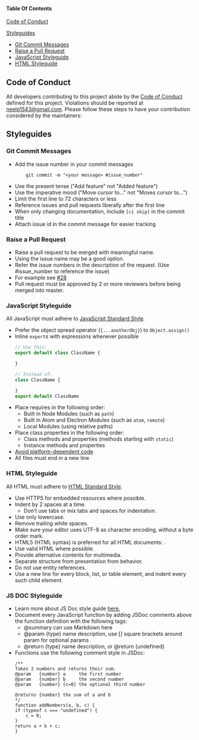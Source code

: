 #### Table Of Contents

[Code of Conduct](#code-of-conduct)

[Styleguides](#styleguides)
  * [Git Commit Messages](#git-commit-messages)
  * [Raise a Pull Request](#raise-a-pull-request)
  * [JavaScript Styleguide](#javascript-styleguide)
  * [HTML Styleguide](#html-styleguide)
  

## Code of Conduct

All developers contributing to this project abide by the [Code of Conduct](CODE_OF_CONDUCT.md) defined for this project. Violations should be reported at  [neelp1543@gmail.com](mailto:neelp1543@gmail.com).
Please follow these steps to have your contribution considered by the maintainers:


## Styleguides

### Git Commit Messages

* Add the issue number in your commit messages
    ```
        git commit -m "<your message> #issue_number"
    ```
* Use the present tense ("Add feature" not "Added feature")
* Use the imperative mood ("Move cursor to..." not "Moves cursor to...")
* Limit the first line to 72 characters or less
* Reference issues and pull requests liberally after the first line
* When only changing documentation, include `[ci skip]` in the commit title
* Attach issue id in the commit message for easier tracking

### Raise a Pull Request
* Raise a pull request to be merged with meaningful name.
* Using the issue name may be a good option.
* Refer the issue numbers in the description of the request. (Use #issue_number to reference the issue)
* For example see [#28](https://github.com/ultraultimated/savitar/pull/28)
* Pull request must be approved by 2 or more reviewers before being merged into master.


### JavaScript Styleguide

All JavaScript must adhere to [JavaScript Standard Style](https://standardjs.com/).

* Prefer the object spread operator (`{...anotherObj}`) to `Object.assign()`
* Inline `export`s with expressions whenever possible
  ```js
  // Use this:
  export default class ClassName {

  }

  // Instead of:
  class ClassName {

  }
  export default ClassName
  ```
* Place requires in the following order:
    * Built in Node Modules (such as `path`)
    * Built in Atom and Electron Modules (such as `atom`, `remote`)
    * Local Modules (using relative paths)
* Place class properties in the following order:
    * Class methods and properties (methods starting with `static`)
    * Instance methods and properties
* [Avoid platform-dependent code](https://flight-manual.atom.io/hacking-atom/sections/cross-platform-compatibility/)
* All files must end in a new line


### HTML Styleguide

All HTML must adhere to [HTML Standard Style](https://google.github.io/styleguide/htmlcssguide.html).

* Use HTTPS for embedded resources where possible.
* Indent by 2 spaces at a time.
    * Don’t use tabs or mix tabs and spaces for indentation.
* Use only lowercase.
* Remove trailing white spaces.
* Make sure your editor uses UTF-8 as character encoding, without a byte order mark.
* HTML5 (HTML syntax) is preferred for all HTML documents: <!DOCTYPE html>.
* Use valid HTML where possible.
* Provide alternative contents for multimedia.
* Separate structure from presentation from behavior.
* Do not use entity references.
* Use a new line for every block, list, or table element, and indent every such child element.


### JS DOC Styleguide
* Learn more about JS Doc style guide [here.](https://jsdoc.app/about-getting-started.html)
* Document every JavaScript function by adding JSDoc comments above the function definition with the following tags:
    * @summary can use Markdown here
    * @param {type} name description, use [] square brackets around param for optional params
    * @return {type} name description, or @return {undefined}
* Functions use the following comment style in JSDoc:
    ```
    /**
    Takes 2 numbers and returns their sum.
    @param   {number} a     the first number
    @param   {number} b     the second number
    @param   {number} [c=0] the optional third number
    
    @returns {number} the sum of a and b
    */
    function addNumbers(a, b, c) {
    if (typeof c === "undefined") {
        c = 0;
    }
    return a + b + c;
    }
    ```

